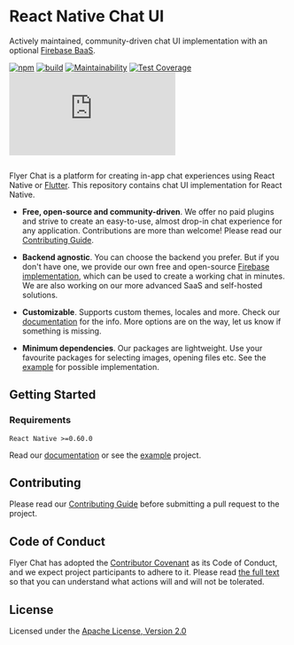 # React Native Chat UI

Actively maintained, community-driven chat UI implementation with an optional [Firebase BaaS](https://github.com/flyerhq/react-native-firebase-chat-core).

[![npm](https://img.shields.io/npm/v/@flyerhq/react-native-chat-ui)](https://www.npmjs.com/package/@flyerhq/react-native-chat-ui)
[![build](https://github.com/flyerhq/react-native-chat-ui/workflows/build/badge.svg)](https://github.com/flyerhq/react-native-chat-ui/actions?query=workflow%3Abuild)
[![Maintainability](https://api.codeclimate.com/v1/badges/cc0aeb07c6674ce204ec/maintainability)](https://codeclimate.com/github/flyerhq/react-native-chat-ui/maintainability)
[![Test Coverage](https://api.codeclimate.com/v1/badges/cc0aeb07c6674ce204ec/test_coverage)](https://codeclimate.com/github/flyerhq/react-native-chat-ui/test_coverage)
[![type-coverage](https://img.shields.io/badge/dynamic/json.svg?label=type-coverage&suffix=%&query=$.typeCoverage.is&uri=https%3A%2F%2Fraw.githubusercontent.com%2Fflyerhq%2Freact-native-chat-ui%2Fmain%2Fpackage.json)](https://github.com/plantain-00/type-coverage)

<img></img>

Flyer Chat is a platform for creating in-app chat experiences using React Native or [Flutter](https://github.com/flyerhq/flutter_chat_ui). This repository contains chat UI implementation for React Native.

* **Free, open-source and community-driven**. We offer no paid plugins and strive to create an easy-to-use, almost drop-in chat experience for any application. Contributions are more than welcome! Please read our [Contributing Guide](CONTRIBUTING.md).

* **Backend agnostic**. You can choose the backend you prefer. But if you don't have one, we provide our own free and open-source [Firebase implementation](https://github.com/flyerhq/react-native-firebase-chat-core), which can be used to create a working chat in minutes. We are also working on our more advanced SaaS and self-hosted solutions.

* **Customizable**. Supports custom themes, locales and more. Check our [documentation](https://flyer.chat) for the info. More options are on the way, let us know if something is missing.

* **Minimum dependencies**. Our packages are lightweight. Use your favourite packages for selecting images, opening files etc. See the [example](https://github.com/flyerhq/react-native-chat-ui/blob/main/example/src/App.tsx) for possible implementation.

## Getting Started

### Requirements

`React Native >=0.60.0`

Read our [documentation](https://flyer.chat) or see the [example](https://github.com/flyerhq/react-native-chat-ui/tree/main/example) project.

## Contributing

Please read our [Contributing Guide](CONTRIBUTING.md) before submitting a pull request to the project.

## Code of Conduct

Flyer Chat has adopted the [Contributor Covenant](https://www.contributor-covenant.org) as its Code of Conduct, and we expect project participants to adhere to it. Please read [the full text](CODE_OF_CONDUCT.md) so that you can understand what actions will and will not be tolerated.

## License

Licensed under the [Apache License, Version 2.0](LICENSE)
